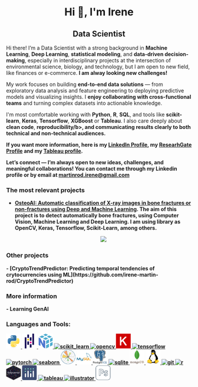 <h1 align="center">Hi 👋, I'm Irene</h1>
<h2 align="center">Data Scientist</h2>

Hi there! I’m a Data Scientist with a strong background in <b>Machine Learning</b>, <b>Deep Learning</b>, <b>statistical modeling</b>, and <b>data-driven decision-making</b>, especially in interdisciplinary projects at the intersection of environmental science, biology, and technology, but I am open to new field, like finances or e-commerce. <b>I am alway looking new challenges!</b>

My work focuses on building <b>end-to-end data solutions</b> — from exploratory data analysis and feature engineering to deploying predictive models and visualizing insights. I <b>enjoy collaborating with cross-functional teams</b> and turning complex datasets into actionable knowledge. 

I'm most comfortable working with <b>Python</b>, <b>R</b>, <b>SQL</b>, and tools like <b>scikit-learn</b>, <b>Keras</b>, <b>Tensorflow</b>, <b>XGBoost</b> or <b>Tableau</b>. I also care deeply about <b>clean code</b>, <b>reproducibility/b>, and <b>communicating results</b> clearly to both technical and non-technical audiences.

If you want more information, here is my [LinkedIn Profile](https://www.linkedin.com/in/irenemartin-rodriguez/), my [ResearhGate Profile](https://www.researchgate.net/profile/Irene-Martin-Rodriguez) and my [Tableau profile](https://public.tableau.com/app/profile/irene.mart.n.rodr.guez/vizzes).

Let’s connect — I’m always open to new ideas, challenges, and meaningful collaborations! You can contact me through my Linkedin profile or by email at **martinrod.irene@gmail.com**

<h3>The most relevant projects</h3>

- [OsteoAI: Automatic classification of X-ray images in bone fractures or non-fractures using Deep and Machine Learning](https://github.com/irene-martin-rod/OsteoAI). The aim of this project is to **detect automatically bone fractures**, using **Computer Vision, Machine Learning and Deep Learning**. I am using library as OpenCV, Keras, Tensorflow, Scikit-Learn, among others.
  <p align="center">
  <img src="https://drive.google.com/file/d/15ZHMozqyva2l6KXnyPsqmXMHWeATlnhu/view?usp=sharing" width="50%">
</p>

<h3>Other projects</h3>
- [CryptoTrendPredictor: Predicting temporal tendencies of crytocurrencies using ML](https://github.com/irene-martin-rod/CryptoTrendPredictor)

<h3>More information</h3>
- Learning GenAI

<h3>Languages and Tools:</h3>
<p align="left">
  <a href="https://www.python.org" target="_blank" rel="noreferrer">
    <img src="https://raw.githubusercontent.com/devicons/devicon/master/icons/python/python-original.svg" alt="python" width="40" height="40"/>
  </a>
  <a href="https://pandas.pydata.org/" target="_blank" rel="noreferrer">
    <img src="https://raw.githubusercontent.com/devicons/devicon/2ae2a900d2f041da66e950e4d48052658d850630/icons/pandas/pandas-original.svg" alt="pandas" width="40" height="40"/>
  </a>
  <a href="https://numpy.org/" target="_blank" rel="noreferrer">
    <img src="https://raw.githubusercontent.com/devicons/devicon/master/icons/numpy/numpy-original.svg" alt="numpy" width="40" height="40"/>
  </a>
  <a href="https://scikit-learn.org/" target="_blank" rel="noreferrer">
    <img src="https://upload.wikimedia.org/wikipedia/commons/0/05/Scikit_learn_logo_small.svg" alt="scikit_learn" width="40" height="40"/>
  </a>
  <a href="https://opencv.org/" target="_blank" rel="noreferrer">
    <img src="https://www.vectorlogo.zone/logos/opencv/opencv-icon.svg" alt="opencv" width="40" height="40"/>
  </a>
  <a href="https://keras.io/" target="_blank" rel="noreferrer">
    <img src="https://raw.githubusercontent.com/devicons/devicon/master/icons/keras/keras-original.svg" alt="keras" width="40" height="40"/>
  </a>
  <a href="https://www.tensorflow.org" target="_blank" rel="noreferrer">
    <img src="https://www.vectorlogo.zone/logos/tensorflow/tensorflow-icon.svg" alt="tensorflow" width="40" height="40"/>
  </a>
  <a href="https://pytorch.org/" target="_blank" rel="noreferrer">
    <img src="https://www.vectorlogo.zone/logos/pytorch/pytorch-icon.svg" alt="pytorch" width="40" height="40"/>
  </a>
  <a href="https://seaborn.pydata.org/" target="_blank" rel="noreferrer">
    <img src="https://seaborn.pydata.org/_images/logo-mark-lightbg.svg" alt="seaborn" width="40" height="40"/>
  </a>
  <a href="https://matplotlib.org/" target="_blank" rel="noreferrer">
    <img src="https://raw.githubusercontent.com/devicons/devicon/master/icons/matplotlib/matplotlib-original.svg" alt="matplotlib" width="40" height="40"/>
  </a>
  <a href="https://www.mysql.com/" target="_blank" rel="noreferrer">
    <img src="https://raw.githubusercontent.com/devicons/devicon/master/icons/mysql/mysql-original-wordmark.svg" alt="mysql" width="40" height="40"/>
  </a>
  <a href="https://www.postgresql.org" target="_blank" rel="noreferrer">
    <img src="https://raw.githubusercontent.com/devicons/devicon/master/icons/postgresql/postgresql-original-wordmark.svg" alt="postgresql" width="40" height="40"/>
  </a>
  <a href="https://www.sqlite.org/" target="_blank" rel="noreferrer">
    <img src="https://www.vectorlogo.zone/logos/sqlite/sqlite-icon.svg" alt="sqlite" width="40" height="40"/>
  </a>
  <a href="https://www.mongodb.com/" target="_blank" rel="noreferrer">
    <img src="https://raw.githubusercontent.com/devicons/devicon/master/icons/mongodb/mongodb-original-wordmark.svg" alt="mongodb" width="40" height="40"/>
  </a>
  <a href="https://www.linux.org/" target="_blank" rel="noreferrer">
    <img src="https://raw.githubusercontent.com/devicons/devicon/master/icons/linux/linux-original.svg" alt="linux" width="40" height="40"/>
  </a>
  <a href="https://git-scm.com/" target="_blank" rel="noreferrer">
    <img src="https://www.vectorlogo.zone/logos/git-scm/git-scm-icon.svg" alt="git" width="40" height="40"/>
  </a>
  <a href="https://www.r-project.org/" target="_blank" rel="noreferrer">
    <img src="https://www.r-project.org/logo/Rlogo.png" alt="r" width="40" height="40"/>
  </a>
  <a href="https://dplyr.tidyverse.org/" target="_blank" rel="noreferrer">
    <img src="https://github.com/tidyverse/tidyverse/raw/main/man/figures/logo.png" alt="dplyr" width="40" height="40"/>
  </a>
  <a href="https://plotly.com/" target="_blank" rel="noreferrer">
    <img src="https://raw.githubusercontent.com/devicons/devicon/master/icons/plotly/plotly-original.svg" alt="plotly" width="40" height="40"/>
  </a>
  <a href="https://www.tableau.com/" target="_blank" rel="noreferrer">
    <img src="https://github.com/gilbarbara/logos/blob/main/logos/tableau-icon.svg" alt="tableau" width="40" height="40"/>
  </a>
  <a href="https://www.adobe.com/in/products/illustrator.html" target="_blank" rel="noreferrer">
    <img src="https://www.vectorlogo.zone/logos/adobe_illustrator/adobe_illustrator-icon.svg" alt="illustrator" width="40" height="40"/>
  </a>
  <a href="https://www.photoshop.com/en" target="_blank" rel="noreferrer">
    <img src="https://raw.githubusercontent.com/devicons/devicon/master/icons/photoshop/photoshop-line.svg" alt="photoshop" width="40" height="40"/>
  </a>
</p>
